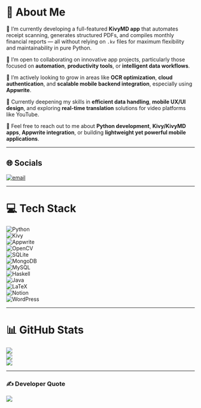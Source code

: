 # 💫 About Me

🎯 I’m currently developing a full-featured **KivyMD app** that automates receipt scanning, generates structured PDFs, and compiles monthly financial reports — all without relying on `.kv` files for maximum flexibility and maintainability in pure Python.  

👥 I’m open to collaborating on innovative app projects, particularly those focused on **automation**, **productivity tools**, or **intelligent data workflows**.  

🤝 I’m actively looking to grow in areas like **OCR optimization**, **cloud authentication**, and **scalable mobile backend integration**, especially using **Appwrite**.  

🌱 Currently deepening my skills in **efficient data handling**, **mobile UX/UI design**, and exploring **real-time translation** solutions for video platforms like YouTube.  

💬 Feel free to reach out to me about **Python development**, **Kivy/KivyMD apps**, **Appwrite integration**, or building **lightweight yet powerful mobile applications**.

---

## 🌐 Socials

[![email](https://img.shields.io/badge/Email-D14836?logo=gmail&logoColor=white)](mailto:habib_mubarak@hotmail.com)

---

# 💻 Tech Stack

![Python](https://img.shields.io/badge/python-3670A0?style=for-the-badge&logo=python&logoColor=ffdd54)  
![Kivy](https://img.shields.io/badge/kivy-FF6600?style=for-the-badge&logo=python&logoColor=white)  
![Appwrite](https://img.shields.io/badge/appwrite-F02E65?style=for-the-badge&logo=appwrite&logoColor=white)  
![OpenCV](https://img.shields.io/badge/opencv-%23white.svg?style=for-the-badge&logo=opencv&logoColor=white)  
![SQLite](https://img.shields.io/badge/sqlite-%2307405e.svg?style=for-the-badge&logo=sqlite&logoColor=white)  
![MongoDB](https://img.shields.io/badge/MongoDB-%234ea94b.svg?style=for-the-badge&logo=mongodb&logoColor=white)  
![MySQL](https://img.shields.io/badge/mysql-4479A1.svg?style=for-the-badge&logo=mysql&logoColor=white)  
![Haskell](https://img.shields.io/badge/Haskell-5e5086?style=for-the-badge&logo=haskell&logoColor=white)  
![Java](https://img.shields.io/badge/java-%23ED8B00.svg?style=for-the-badge&logo=openjdk&logoColor=white)  
![LaTeX](https://img.shields.io/badge/latex-%23008080.svg?style=for-the-badge&logo=latex&logoColor=white)  
![Notion](https://img.shields.io/badge/Notion-%23000000.svg?style=for-the-badge&logo=notion&logoColor=white)  
![WordPress](https://img.shields.io/badge/WordPress-%23117AC9.svg?style=for-the-badge&logo=WordPress&logoColor=white)

---

# 📊 GitHub Stats

![](https://github-readme-stats.vercel.app/api?username=HabibMubarak&theme=dark&hide_border=false&include_all_commits=false&count_private=true)  
![](https://nirzak-streak-stats.vercel.app/?user=HabibMubarak&theme=dark&hide_border=false)  
![](https://github-readme-stats.vercel.app/api/top-langs/?username=HabibMubarak&theme=dark&hide_border=false&include_all_commits=false&count_private=false&layout=compact)

---

### ✍️ Developer Quote

![](https://quotes-github-readme.vercel.app/api?type=horizontal&theme=tokyonight)

<!-- Proudly created with GPRM ( https://gprm.itsvg.in ) -->
